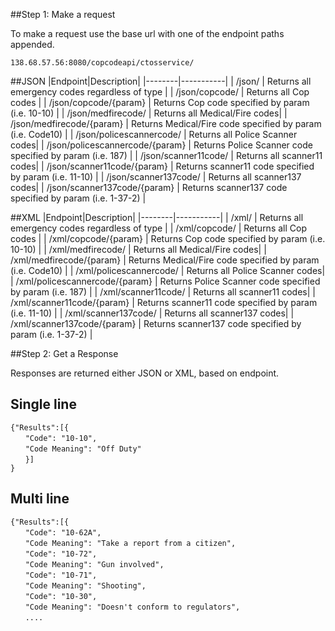 ##Step 1: Make a request

To make a request use the base url with one of the endpoint paths appended.  

`138.68.57.56:8080/copcodeapi/ctosservice/`

##JSON
|Endpoint|Description|
|--------|-----------|
| /json/ | Returns all emergency codes regardless of type |
| /json/copcode/ | Returns all Cop codes |
| /json/copcode/{param} | Returns Cop code specified by param (i.e. 10-10) |
| /json/medfirecode/ | Returns all Medical/Fire codes|
| /json/medfirecode/{param} | Returns Medical/Fire code specified by param (i.e. Code10) |
| /json/policescannercode/ | Returns all Police Scanner codes|
| /json/policescannercode/{param} | Returns Police Scanner code specified by param (i.e. 187) |
| /json/scanner11code/ | Returns all scanner11 codes|
| /json/scanner11code/{param} | Returns scanner11 code specified by param (i.e. 11-10) |
| /json/scanner137code/ | Returns all scanner137 codes|
| /json/scanner137code/{param} | Returns scanner137 code specified by param (i.e. 1-37-2) |

##XML
|Endpoint|Description|
|--------|-----------|
| /xml/ | Returns all emergency codes regardless of type |
| /xml/copcode/ | Returns all Cop codes |
| /xml/copcode/{param} | Returns Cop code specified by param (i.e. 10-10) |
| /xml/medfirecode/ | Returns all Medical/Fire codes|
| /xml/medfirecode/{param} | Returns Medical/Fire code specified by param (i.e. Code10) |
| /xml/policescannercode/ | Returns all Police Scanner codes|
| /xml/policescannercode/{param} | Returns Police Scanner code specified by param (i.e. 187) |
| /xml/scanner11code/ | Returns all scanner11 codes|
| /xml/scanner11code/{param} | Returns scanner11 code specified by param (i.e. 11-10) |
| /xml/scanner137code/ | Returns all scanner137 codes|
| /xml/scanner137code/{param} | Returns scanner137 code specified by param (i.e. 1-37-2) |


##Step 2: Get a Response

Responses are returned either JSON or XML, based on endpoint.

## Single line
`{"Results":[{`  
	&nbsp;&nbsp;&nbsp;&nbsp;&nbsp;&nbsp;`"Code": "10-10",`    
	&nbsp;&nbsp;&nbsp;&nbsp;&nbsp;&nbsp;`"Code Meaning": "Off Duty"`    
	&nbsp;&nbsp;&nbsp;&nbsp;&nbsp;&nbsp;`}]`     
`}`  

## Multi line
`{"Results":[{`  
	&nbsp;&nbsp;&nbsp;&nbsp;&nbsp;&nbsp;`"Code": "10-62A",`     
	&nbsp;&nbsp;&nbsp;&nbsp;&nbsp;&nbsp;`"Code Meaning": "Take a report from a citizen",`    
	&nbsp;&nbsp;&nbsp;&nbsp;&nbsp;&nbsp;`"Code": "10-72",`   
	&nbsp;&nbsp;&nbsp;&nbsp;&nbsp;&nbsp;`"Code Meaning": "Gun involved",`   
	&nbsp;&nbsp;&nbsp;&nbsp;&nbsp;&nbsp;`"Code": "10-71",`   
	&nbsp;&nbsp;&nbsp;&nbsp;&nbsp;&nbsp;`"Code Meaning": "Shooting",`   
	&nbsp;&nbsp;&nbsp;&nbsp;&nbsp;&nbsp;`"Code": "10-30",`   
	&nbsp;&nbsp;&nbsp;&nbsp;&nbsp;&nbsp;`"Code Meaning": "Doesn't conform to regulators",`   
  &nbsp;&nbsp;&nbsp;&nbsp;&nbsp;&nbsp;`....`




